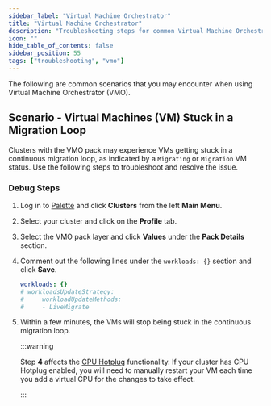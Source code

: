 ```yaml
---
sidebar_label: "Virtual Machine Orchestrator"
title: "Virtual Machine Orchestrator"
description: "Troubleshooting steps for common Virtual Machine Orchestrator scenarios."
icon: ""
hide_table_of_contents: false
sidebar_position: 55
tags: ["troubleshooting", "vmo"]
---
```


The following are common scenarios that you may encounter when using Virtual Machine Orchestrator (VMO).

## Scenario - Virtual Machines (VM) Stuck in a Migration Loop

Clusters with the VMO pack may experience VMs getting stuck in a continuous migration loop, as indicated by a
`Migrating` or `Migration` VM status. Use the following steps to troubleshoot and resolve the issue.

### Debug Steps

1. Log in to [Palette](https://console.spectrocloud.com) and click **Clusters** from the left **Main Menu**.

2. Select your cluster and click on the **Profile** tab.

3. Select the VMO pack layer and click **Values** under the **Pack Details** section.

4. Comment out the following lines under the `workloads: {}` section and click **Save**.

   ```yaml
   workloads: {}
   # workloadsUpdateStrategy:
   #     workloadUpdateMethods:
   #     - LiveMigrate
   ```

5. Within a few minutes, the VMs will stop being stuck in the continuous migration loop.

   :::warning

   Step **4** affects the [CPU Hotplug](../vm-management/create-manage-vm/enable-cpu-hotplug.md) functionality. If your
   cluster has CPU Hotplug enabled, you will need to manually restart your VM each time you add a virtual CPU for the
   changes to take effect.

   :::
